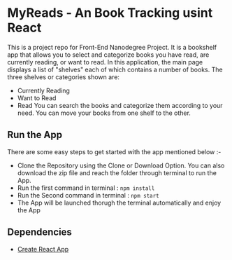 # MyReads - An Book Tracking usint React

This is a project repo for Front-End Nanodegree Project. It is a bookshelf app that allows you to select and categorize books you have read, are currently reading, or want to read. In this application, the main page displays a list of "shelves" each of which contains a number of books. The three shelves or categories shown are:

* Currently Reading
* Want to Read
* Read
You can search the books and categorize them according to your need. You can move your books from one shelf to the other.

## Run the App

There are some easy steps to get started with the app mentioned below :-

* Clone the Repository using the Clone or Download Option. You can also download the zip file and reach the folder through terminal to run the App.
* Run the first command in terminal : <code>npm install</code>
* Run the Second command in terminal : <code>npm start</code>
* The App will be launched thorugh the terminal automatically and enjoy the App

## Dependencies

* [Create React App](https://github.com/facebookincubator/create-react-app)
